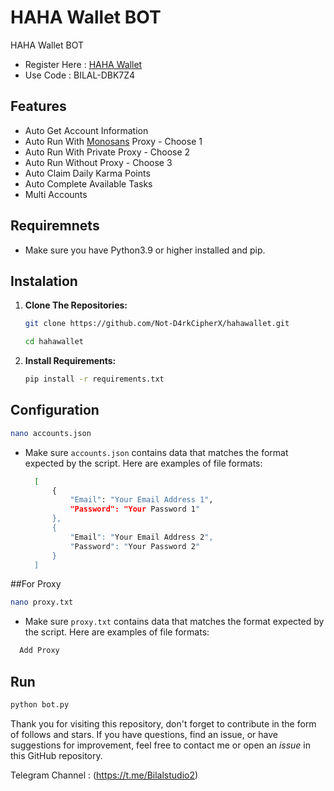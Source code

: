 # HAHA Wallet BOT
HAHA Wallet BOT

- Register Here : [HAHA Wallet](https://join.haha.me/BILAL-DBK7Z4)
- Use Code      : BILAL-DBK7Z4

## Features

  - Auto Get Account Information
  - Auto Run With [Monosans](https://raw.githubusercontent.com/monosans/proxy-list/main/proxies/all.txt) Proxy - Choose 1
  - Auto Run With Private Proxy - Choose 2
  - Auto Run Without Proxy - Choose 3
  - Auto Claim Daily Karma Points
  - Auto Complete Available Tasks
  - Multi Accounts

## Requiremnets

- Make sure you have Python3.9 or higher installed and pip.

## Instalation

1. **Clone The Repositories:**
   ```bash
   git clone https://github.com/Not-D4rkCipherX/hahawallet.git
   ```
   ```bash
   cd hahawallet
   ```

2. **Install Requirements:**
   ```bash
   pip install -r requirements.txt 
   ```

## Configuration
```bash
nano accounts.json
```
- Make sure `accounts.json` contains data that matches the format expected by the script. Here are examples of file formats:
  ```bash
    [
        {
            "Email": "Your Email Address 1",
            "Password": "Your Password 1"
        },
        {
            "Email": "Your Email Address 2",
            "Password": "Your Password 2"
        }
    ]
  ```
##For Proxy
```bash
nano proxy.txt
```
  - Make sure `proxy.txt` contains data that matches the format expected by the script. Here are examples of file formats:
  ```bash
    Add Proxy 
  ```

## Run

```bash
python bot.py 
```

Thank you for visiting this repository, don't forget to contribute in the form of follows and stars.
If you have questions, find an issue, or have suggestions for improvement, feel free to contact me or open an *issue* in this GitHub repository.

Telegram Channel : (https://t.me/Bilalstudio2)
